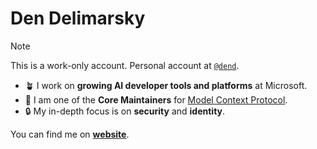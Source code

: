 # Den Delimarsky

>[!NOTE]
>This is a work-only account. Personal account at [`@dend`](https://github.com/dend).

- 🪴 I work on **growing AI developer tools and platforms** at Microsoft.
- 🤖 I am one of the **Core Maintainers** for [Model Context Protocol](https://modelcontextprotocol.io).
- 🔒 My in-depth focus is on **security** and **identity**.

You can find me on [**website**](https://den.dev).
